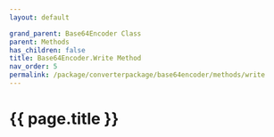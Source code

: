 ```yaml
---
layout: default

grand_parent: Base64Encoder Class
parent: Methods
has_children: false
title: Base64Encoder.Write Method
nav_order: 5
permalink: /package/converterpackage/base64encoder/methods/write
---
```

# {{ page.title }}